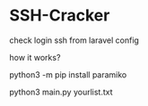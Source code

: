# SSH-Cracker

check login ssh from laravel config

how it works?


python3 -m pip install paramiko

python3 main.py yourlist.txt

